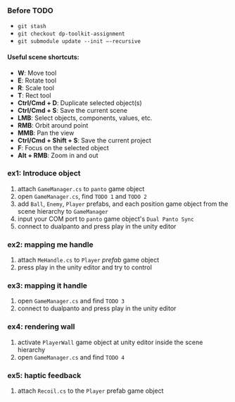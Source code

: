 ### Before TODO
- `git stash`
- `git checkout dp-toolkit-assignment`
- `git submodule update --init –-recursive`


#### Useful scene shortcuts:
- **W**: Move tool
- **E**: Rotate tool
- **R**: Scale tool
- **T**: Rect tool
- **Ctrl/Cmd + D**: Duplicate selected object(s)
- **Ctrl/Cmd + S**: Save the current scene
- **LMB**: Select objects, components, values, etc.
- **RMB**: Orbit around point
- **MMB**: Pan the view
- **Ctrl/Cmd + Shift + S**: Save the current project
- **F**: Focus on the selected object
- **Alt + RMB**: Zoom in and out


### ex1: Introduce object
1. attach `GameManager.cs` to `panto` game object
2. open `GameManager.cs`, find `TODO 1` and `TODO 2`
3. add `Ball`, `Enemy`, `Player` prefabs, and  each position game object from the scene hierarchy to `GameManager`
4. input your COM port to `panto` game object's `Dual Panto Sync`
5. connect to dualpanto and press play in the unity editor

### ex2: mapping me handle
1. attach `MeHandle.cs` to `Player` *prefab* game object
2. press play in the unity editor and try to control

### ex3: mapping it handle
1. open `GameManager.cs` and find `TODO 3`
2. connect to dualpanto and press play in the unity editor

### ex4: rendering wall
1. activate `PlayerWall` game object at unity editor inside the scene hierarchy 
2. open `GameManager.cs` and find `TODO 4`

### ex5: haptic feedback
1. attach `Recoil.cs` to the `Player` prefab game object

